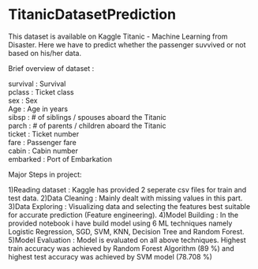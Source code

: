 # TitanicDatasetPrediction

This dataset is available on Kaggle Titanic - Machine Learning from Disaster. Here we have to predict whether the passenger suvvived or not based on his/her data.

Brief overview of dataset :
											
survival : Survival										
pclass : Ticket class									
sex : Sex	
Age : Age in years	
sibsp : # of siblings / spouses aboard the Titanic	
parch : # of parents / children aboard the Titanic	
ticket : Ticket number	
fare : Passenger fare	
cabin : Cabin number	
embarked : Port of Embarkation								


Major Steps in project:

1)Reading dataset : Kaggle has provided 2 seperate csv files for train and test data.
2)Data Cleaning : Mainly dealt with missing values in this part.
3)Data Exploring : Visualizing data and selecting the features best suitable for accurate prediction (Feature engineering).
4)Model Building : In the provided notebook i have build model using 6 ML techniques namely Logistic Regression, SGD, SVM, KNN, Decision Tree and Random Forest.
5)Model Evaluation : Model is evaluated on all above techniques. Highest train accuracy was achieved by Random Forest Algorithm (89 %) and highest test accuracy was achieved by SVM model (78.708 %)

 
